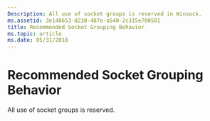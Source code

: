 ```yaml
---
Description: All use of socket groups is reserved in Winsock.
ms.assetid: 3e148653-d238-487e-a540-2c315e700501
title: Recommended Socket Grouping Behavior
ms.topic: article
ms.date: 05/31/2018
---
```


# Recommended Socket Grouping Behavior

All use of socket groups is reserved.

 

 



